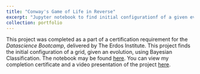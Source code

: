 ```yaml
---
title: "Conway's Game of Life in Reverse"
excerpt: "Jupyter notebook to find initial configurationf of a given evolution of a _Game of Life_"
collection: portfolio
---
```


This project was completed as a part of a certification requirement for the _Datascience Bootcamp_, delivered by The Erdos Institute. This project finds the initial configuration of a grid, given an evolution, using Bayesian Classification. The notebook may be found [here](/files/Conway's_Reverse_Game_of_Life.ipynb). You can view my completion certificate and a video presentation of the project [here](https://www.erdosinstitute.org/certificates/spring-2023/data-science-boot-camp/abdullah-naeem-malik).
